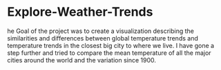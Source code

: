 # Explore-Weather-Trends
he Goal of the project was to create a visualization describing the similarities and differences between global temperature trends and temperature trends in the closest big city to where we live. I have gone a step further and tried to compare the mean temperature of all the major cities around the world and the variation since 1900.

